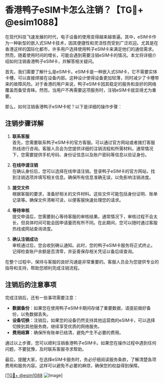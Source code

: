 # 香港鸭子eSIM卡怎么注销？【TG💪+ @esim1088】

在现代科技飞速发展的时代，电子设备的使用变得越来越普遍。其中，eSIM卡作为一种新型的嵌入式SIM卡技术，因其便捷性和灵活性而受到广泛欢迎。尤其是在香港这样的国际化都市，许多用户选择使用鸭子eSIM卡来满足他们的通信需求。然而，随着使用时间的增长，可能会遇到需要注销eSIM卡的情况。本文将详细介绍如何注销香港鸭子eSIM卡，并解答相关疑问。

首先，我们需要了解什么是eSIM卡。eSIM卡是一种嵌入式SIM卡，它不需要实体卡槽，可以直接焊接在设备内部。这种设计使得设备更加轻薄，同时减少了卡槽带来的故障风险。对于香港的用户来说，鸭子eSIM卡因其稳定的服务和良好的网络覆盖而备受青睐。然而，当用户不再需要这项服务时，注销eSIM卡就显得尤为重要。

那么，如何注销香港鸭子eSIM卡呢？以下是详细的操作步骤：

## 注销步骤详解

1. **联系客服**  
   首先，您需要联系鸭子eSIM卡的官方客服。可以通过官方网站或者拨打客服热线进行咨询。客服人员会为您提供详细的注销流程和所需材料。通常情况下，您需要提供手机号码、身份证信息以及账户密码等信息以验证身份。

2. **在线申请注销**  
   在确认身份后，您可以选择在线申请注销。登录鸭子eSIM卡的官方网站，找到注销选项并填写相关信息。确保所有信息准确无误，以免影响注销进度。

3. **提交文件**  
   根据客服的要求，准备好相关的文件材料。这些文件可能包括身份证明、账单记录等。确保文件清晰可读，以便客服快速处理您的请求。

4. **等待审核**  
   提交申请后，您需要耐心等待客服的审核结果。通常情况下，审核过程不会太长，但具体时间可能会因申请量而有所不同。在此期间，您可以随时通过客服热线或网站查询进度。

5. **确认注销成功**  
   审核通过后，您会收到确认通知。此时，您的鸭子eSIM卡服务将正式终止。记得检查账户余额是否清零，并妥善保存相关凭证以备后续查询。

在整个过程中，保持与客服的良好沟通是非常重要的。客服人员会为您提供专业的指导和支持，帮助您顺利完成注销流程。

## 注销后的注意事项

完成注销后，还有一些事项需要注意：

- **数据备份**：如果您在使用鸭子eSIM卡期间存储了重要数据，请提前做好备份，以免数据丢失。
- **设备切换**：注销后，如果您的设备仍然支持其他运营商的eSIM卡，可以选择切换到其他服务商，继续享受优质的网络服务。
- **费用结算**：确保所有账单已结清，避免产生不必要的费用。

通过以上步骤，您可以顺利注销香港鸭子eSIM卡。如果您在操作过程中遇到任何问题，不要犹豫，及时联系客服寻求帮助。

最后，提醒大家，在选择eSIM卡服务时，务必仔细阅读服务条款，了解清楚各项费用和服务内容。这样可以避免不必要的麻烦，确保您的权益得到保障。

[[TG💪+ @esim1088](https://t.me/s/esim1088) ![Image](https://i.postimg.cc/4NQfJmqS/Snipaste-2025-05-13-00-14-12.png)]